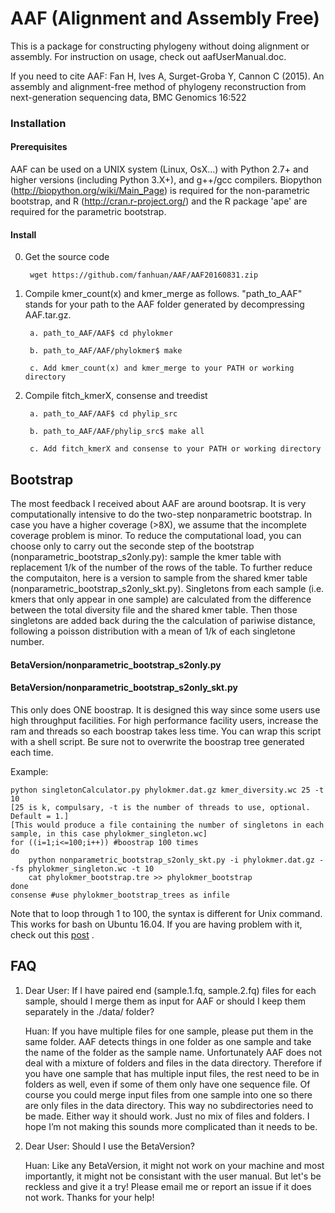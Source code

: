 AAF (Alignment and Assembly Free)
===

This is a package for constructing phylogeny without doing alignment or assembly. For instruction on usage, check out aafUserManual.doc.

If you need to cite AAF: Fan H, Ives A, Surget-Groba Y, Cannon C (2015). An assembly and alignment-freemethod of phylogeny reconstruction from next-generation sequencing data, BMCGenomics 16:522
### Installation

#### Prerequisites
AAF can be used on a UNIX system (Linux, OsX...) with Python 2.7+ and higher versions  (including Python 3.X+), and g++/gcc compilers. Biopython (http://biopython.org/wiki/Main_Page) is required for the non-parametric bootstrap, and R (http://cran.r-project.org/) and the R package 'ape' are required for the parametric bootstrap.

#### Install

0. Get the source code

		wget https://github.com/fanhuan/AAF/AAF20160831.zip
1. Compile kmer_count(x) and kmer_merge as follows. "path_to_AAF" stands for your path to the AAF folder generated by decompressing AAF.tar.gz.
		a. path_to_AAF/AAF$ cd phylokmer
		b. path_to_AAF/AAF/phylokmer$ make
		c. Add kmer_count(x) and kmer_merge to your PATH or working directory
2. Compile fitch_kmerX, consense and treedist
		a. path_to_AAF/AAF$ cd phylip_src
		b. path_to_AAF/AAF/phylip_src$ make all
		c. Add fitch_kmerX and consense to your PATH or working directory  

## Bootstrap
The most feedback I received about AAF are around bootsrap. It is very computationally intensive to do the two-step nonparametric bootstrap. In case you have a higher coverage (>8X), we assume that the incomplete coverage problem is minor. To reduce the computational load, you can choose only to carry out the seconde step of the bootstrap (nonparametric\_bootstrap\_s2only.py): sample the kmer table with replacement 1/k of the number of the rows of the table. To further reduce the computaiton, here is a version to sample from the shared kmer table (nonparametric\_bootstrap\_s2only_skt.py). Singletons from each sample (i.e. kmers that only appear in one sample) are calculated from the difference between the total diversity file and the shared kmer table. Then those singletons are added back during the the calculation of pariwise distance, following a poisson distribution with a mean of 1/k of each singletone number.  
#### BetaVersion/nonparametric\_bootstrap\_s2only.py

#### BetaVersion/nonparametric\_bootstrap\_s2only_skt.py

This only does ONE boostrap. It is designed this way since some users use high throughput facilities. For high performance facility users, increase the ram and threads so each boostrap takes less time. You can wrap this script with a shell script. Be sure not to overwrite the boostrap tree generated each time.

Example:

	python singletonCalculator.py phylokmer.dat.gz kmer_diversity.wc 25 -t 10  
	[25 is k, compulsary, -t is the number of threads to use, optional. Default = 1.]  
	[This would produce a file containing the number of singletons in each sample, in this case phylokmer_singleton.wc]
	for ((i=1;i<=100;i++)) #boostrap 100 times
	do
		python nonparametric_bootstrap_s2only_skt.py -i phylokmer.dat.gz --fs phylokmer_singleton.wc -t 10
		cat phylokmer_bootstrap.tre >> phylokmer_bootstrap
	done
	consense #use phylokmer_bootstrap_trees as infile

Note that to loop through 1 to 100, the syntax is different for Unix command. This works for bash on Ubuntu 16.04. If you are having problem with it, check out this [post](https://www.cyberciti.biz/faq/unix-for-loop-1-to-10/)	.

## FAQ
1. Dear User: If I have paired end (sample.1.fq, sample.2.fq) files for each sample, should I merge
them as input for AAF or should I keep them separately in the ./data/ folder?

	Huan: If you have multiple files for one sample, please put them in the same folder. AAF detects things in one folder as one sample and take the name of the folder as the sample name. Unfortunately AAF does not deal with a mixture of folders and files in the data directory. Therefore if you have one sample that has multiple input files, the rest need to be in folders as well, even if some of them only have one sequence file. Of course you could merge input files from one sample into one so there are only files in the data directory. This way no subdirectories need to be made. Either way it should work. Just no mix of files and folders. I hope I’m not making this sounds more complicated than it needs to be.

2. Dear User: Should I use the BetaVersion?

	Huan: Like any BetaVersion, it might not work on your machine and most importantly, it might not be consistant with the user manual. But let's be reckless and give it a try! Please email me or report an issue if it does not work. Thanks for your help!
